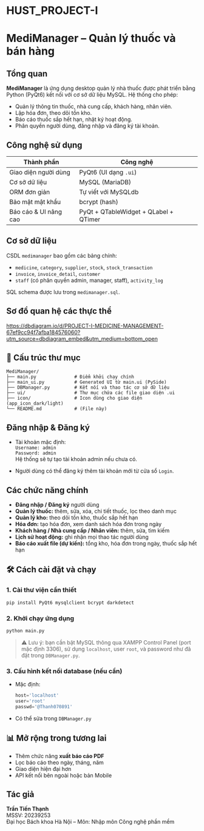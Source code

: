 # HUST_PROJECT-I

# MediManager – Quản lý thuốc và bán hàng

## Tổng quan

**MediManager** là ứng dụng desktop quản lý nhà thuốc được phát triển bằng Python (PyQt6) kết nối với cơ sở dữ liệu MySQL. Hệ thống cho phép:
- Quản lý thông tin thuốc, nhà cung cấp, khách hàng, nhân viên.
- Lập hóa đơn, theo dõi tồn kho.
- Báo cáo thuốc sắp hết hạn, nhật ký hoạt động.
- Phân quyền người dùng, đăng nhập và đăng ký tài khoản.

## Công nghệ sử dụng

| Thành phần        | Công nghệ             |
|-------------------|------------------------|
| Giao diện người dùng | PyQt6 (UI dạng `.ui`) |
| Cơ sở dữ liệu     | MySQL (MariaDB)       |
| ORM đơn giản      | Tự viết với MySQLdb   |
| Bảo mật mật khẩu  | bcrypt (hash)         |
| Báo cáo & UI nâng cao | PyQt + QTableWidget + QLabel + QTimer |

## Cơ sở dữ liệu

CSDL `medimanager` bao gồm các bảng chính:
- `medicine`, `category`, `supplier`, `stock`, `stock_transaction`
- `invoice`, `invoice_detail`, `customer`
- `staff` (có phân quyền admin, manager, staff), `activity_log`

SQL schema được lưu trong `medimanager.sql`.

## Sơ đồ quan hệ các thực thể
https://dbdiagram.io/d/PROJECT-I-MEDICINE-MANAGEMENT-67ef9cc94f7afba184576060?utm_source=dbdiagram_embed&utm_medium=bottom_open

## 🧩 Cấu trúc thư mục

```
MediManager/
├── main.py              # Điểm khởi chạy chính
├── main_ui.py           # Generated UI từ main.ui (PySide)
├── DBManager.py         # Kết nối và thao tác cơ sở dữ liệu
├── ui/                  # Thư mục chứa các file giao diện .ui
├── icon/                # Icon dùng cho giao diện (app_icon_dark/light)
└── README.md            # (File này)
```

## Đăng nhập & Đăng ký

- Tài khoản mặc định:  
  `Username: admin`  
  `Password: admin`  
  Hệ thống sẽ tự tạo tài khoản admin nếu chưa có.

- Người dùng có thể đăng ký thêm tài khoản mới từ cửa sổ `Login`.

## Các chức năng chính

- **Đăng nhập / Đăng ký** người dùng
- **Quản lý thuốc:** thêm, sửa, xóa, chi tiết thuốc, lọc theo danh mục
- **Quản lý kho:** theo dõi tồn kho, thuốc sắp hết hạn
- **Hóa đơn:** tạo hóa đơn, xem danh sách hóa đơn trong ngày
- **Khách hàng / Nhà cung cấp / Nhân viên:** thêm, sửa, tìm kiếm
- **Lịch sử hoạt động:** ghi nhận mọi thao tác người dùng
- **Báo cáo xuất file (dự kiến):** tổng kho, hóa đơn trong ngày, thuốc sắp hết hạn

## 🛠️ Cách cài đặt và chạy

### 1. Cài thư viện cần thiết

```bash
pip install PyQt6 mysqlclient bcrypt darkdetect
```

### 2. Khởi chạy ứng dụng

```bash
python main.py
```

> ⚠️ Lưu ý: bạn cần bật MySQL thông qua XAMPP Control Panel (port mặc định 3306), sử dụng `localhost`, user `root`, và password như đã đặt trong `DBManager.py`.

### 3. Cấu hình kết nối database (nếu cần)

- Mặc định:
  ```python
  host='localhost'
  user='root'
  passwd='@Thanh070891'
  ```
- Có thể sửa trong `DBManager.py`

## 📊 Mở rộng trong tương lai

- Thêm chức năng **xuất báo cáo PDF**
- Lọc báo cáo theo ngày, tháng, năm
- Giao diện hiện đại hơn
- API kết nối bên ngoài hoặc bản Mobile

## Tác giả

**Trần Tiến Thạnh**  
MSSV: 20239253  
Đại học Bách khoa Hà Nội – Môn: Nhập môn Công nghệ phần mềm
  


